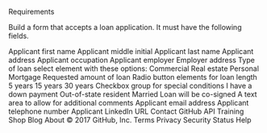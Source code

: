 Requirements

Build a form that accepts a loan application. It must have the following fields.

Applicant first name
Applicant middle initial
Applicant last name
Applicant address
Applicant occupation
Applicant employer
Employer address
Type of loan select element with these options:
Commercial
Real estate
Personal
Mortgage
Requested amount of loan
Radio button elements for loan length
5 years
15 years
30 years
Checkbox group for special conditions
I have a down payment
Out-of-state resident
Married
Loan will be co-signed
A text area to allow for additional comments
Applicant email address
Applicant telephone number
Applicant LinkedIn URL
Contact GitHub API Training Shop Blog About
© 2017 GitHub, Inc. Terms Privacy Security Status Help